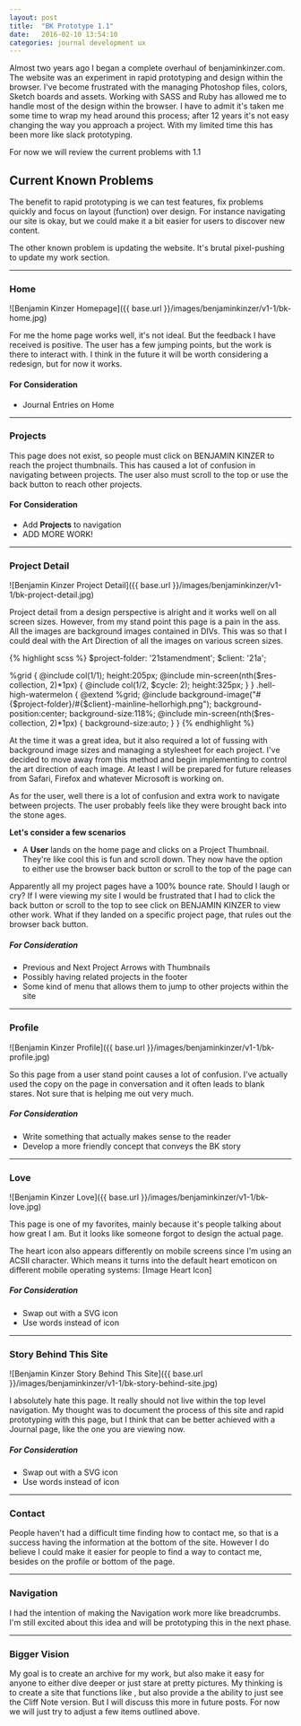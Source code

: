 ```yaml
---
layout: post
title:  "BK Prototype 1.1"
date:   2016-02-10 13:54:10
categories: journal development ux
---
```

Almost two years ago I began a complete overhaul of benjaminkinzer.com. The website was an experiment in rapid prototyping and design within the browser. I've become frustrated with the managing Photoshop files, colors, Sketch boards and assets. Working with SASS and Ruby has allowed me to handle most of the design within the browser. I have to admit it's taken me some time to wrap my head around this process; after 12 years it's not easy changing the way you approach a project. With my limited time this has been more like slack prototyping.

For now we will review the current problems with 1.1

## Current Known Problems
The benefit to rapid prototyping is we can test features, fix problems quickly and focus on layout (function) over design. For instance navigating our site is okay, but we could make it a bit easier for users to discover new content.

The other known problem is updating the website. It's brutal pixel-pushing to update my work section.

- - -

### Home

![Benjamin Kinzer Homepage]({{ base.url }}/images/benjaminkinzer/v1-1/bk-home.jpg)

For me the home page works well, it's not ideal. But the feedback I have received is positive. The user has a few jumping points, but the work is there to interact with. I think in the future it will be worth considering a redesign, but for now it works.

#### For Consideration
- Journal Entries on Home

- - -

### Projects

This page does not exist, so people must click on BENJAMIN KINZER to reach the project thumbnails. This has caused a lot of confusion in navigating between projects. The user also must scroll to the top or use the back button to reach other projects.

#### For Consideration
- Add **Projects** to navigation
- ADD MORE WORK!

- - -

### Project Detail

![Benjamin Kinzer Project Detail]({{ base.url }}/images/benjaminkinzer/v1-1/bk-project-detail.jpg)

Project detail from a design perspective is alright and it works well on all screen sizes. However, from my stand point this page is a pain in the ass. All the images are background images contained in DIVs. This was so that I could deal with the Art Direction of all the images on various screen sizes.

{% highlight scss %}
$project-folder:  '21stamendment';
$client:          '21a';

%grid {
  @include col(1/1);
  height:205px;
  @include min-screen(nth($res-collection, 2)*1px) {
    @include col(1/2, $cycle: 2);
    height:325px;
  }
}
.hell-high-watermelon {
  @extend %grid;
  @include background-image("#{$project-folder}/#{$client}-mainline-hellorhigh.png");
  background-position:center;
  background-size:118%;
  @include min-screen(nth($res-collection, 2)*1px) {
    background-size:auto;
  }
}
{% endhighlight %}


At the time it was a great idea, but it also required a lot of fussing with background image sizes and managing a stylesheet for each project. I've decided to move away from this method and begin implementing <picture> to control the art direction of each image. At least I will be prepared for future releases from Safari, Firefox and whatever Microsoft is working on.

As for the user, well there is a lot of confusion and extra work to navigate between projects. The user probably feels like they were brought back into the stone ages.

**Let's consider a few scenarios**

- A **User** lands on the home page and clicks on a Project Thumbnail. They're like cool this is fun and scroll down. They now have the option to either use the browser back button or scroll to the top of the page can

Apparently all my project pages have a 100% bounce rate. Should I laugh or cry? If I were viewing my site I would be frustrated that I had to click the back button or scroll to the top to see click on BENJAMIN KINZER to view other work. What if they landed on a specific project page, that rules out the browser back button.

##### For Consideration
- Previous and Next Project Arrows with Thumbnails
- Possibly having related projects in the footer
- Some kind of menu that allows them to jump to other projects within the site

- - -

### Profile

![Benjamin Kinzer Profile]({{ base.url }}/images/benjaminkinzer/v1-1/bk-profile.jpg)

So this page from a user stand point causes a lot of confusion. I've actually used the copy on the page in conversation and it often leads to blank stares. Not sure that is helping me out very much.

##### For Consideration
- Write something that actually makes sense to the reader
- Develop a more friendly concept that conveys the BK story

- - -

### Love

![Benjamin Kinzer Love]({{ base.url }}/images/benjaminkinzer/v1-1/bk-love.jpg)

This page is one of my favorites, mainly because it's people talking about how great I am. But it looks like someone forgot to design the actual page.

The heart icon also appears differently on mobile screens since I'm using an ACSII character. Which means it turns into the default heart emoticon on different mobile operating systems:
[Image Heart Icon]

##### For Consideration
- Swap out with a SVG icon
- Use words instead of icon

- - -

### Story Behind This Site

![Benjamin Kinzer Story Behind This Site]({{ base.url }}/images/benjaminkinzer/v1-1/bk-story-behind-site.jpg)

I absolutely hate this page. It really should not live within the top level navigation. My thought was to document the process of this site and rapid prototyping with this page, but I think that can be better achieved with a Journal page, like the one you are viewing now.

##### For Consideration
- Swap out with a SVG icon
- Use words instead of icon

- - -

### Contact
People haven't had a difficult time finding how to contact me, so that is a success having the information at the bottom of the site. However I do believe I could make it easier for people to find a way to contact me, besides on the profile or bottom of the page.

- - -

### Navigation
I had the intention of making the Navigation work more like breadcrumbs. I'm still excited about this idea and will be prototyping this in the next phase.

- - -

### Bigger Vision
My goal is to create an archive for my work, but also make it easy for anyone to either dive deeper or just stare at pretty pictures. My thinking is to create a site that functions like , but also provide a the ability to just see the Cliff Note version. But I will discuss this more in future posts. For now we will just try to adjust a few items outlined above.
